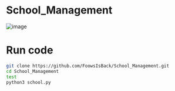 # School_Management
![image](https://github.com/user-attachments/assets/24e09de6-44aa-45c0-a3cc-1939093b556d)


# Run code
```sh
git clone https://github.com/FoowsIsBack/School_Management.git
cd School_Management
test
python3 school.py
```
